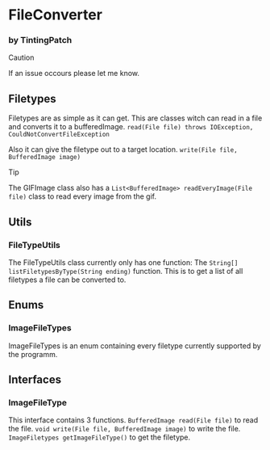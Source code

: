 # FileConverter
### by TintingPatch


> [!Caution]
> If an issue occours please let me know.

## Filetypes
Filetypes are as simple as it can get.
This are classes witch can read in a file and converts it to a bufferedImage.
`read(File file) throws IOException, CouldNotConvertFileException`

Also it can give the filetype out to a target location.
`write(File file, BufferedImage image)`

> [!Tip]
> The GIFImage class also has a `List<BufferedImage> readEveryImage(File file)` class to read every image from the gif.


## Utils
### FileTypeUtils
The FileTypeUtils class currently only has one function:
The `String[] listFiletypesByType(String ending)` function.
This is to get a list of all filetypes a file can be converted to.

## Enums
### ImageFileTypes
ImageFileTypes is an enum containing every filetype currently supported by the programm.

## Interfaces
### ImageFileType
This interface contains 3 functions.
`BufferedImage read(File file)` to read the file.
`void write(File file, BufferedImage image)` to write the file.
`ImageFiletypes getImageFileType()` to get the filetype.
